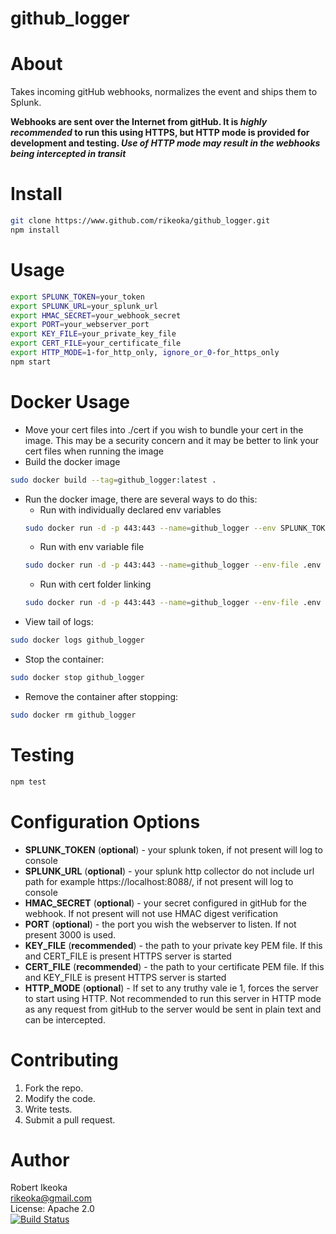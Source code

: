 # github_logger

About
=====
Takes incoming gitHub webhooks, normalizes the event and ships them to Splunk.  

**Webhooks are sent over the Internet from gitHub.  It is _highly recommended_ to run this using HTTPS, but HTTP mode is 
provided for development and testing.  _Use of HTTP mode may result in the webhooks being intercepted in transit_**

Install
=======

```Bash
git clone https://www.github.com/rikeoka/github_logger.git
npm install
```

Usage
=====

```Bash
export SPLUNK_TOKEN=your_token
export SPLUNK_URL=your_splunk_url
export HMAC_SECRET=your_webhook_secret
export PORT=your_webserver_port
export KEY_FILE=your_private_key_file
export CERT_FILE=your_certificate_file
export HTTP_MODE=1-for_http_only, ignore_or_0-for_https_only
npm start

```

Docker Usage
============

* Move your cert files into ./cert if you wish to bundle your cert in the image.  This may be a security concern
and it may be better to link your cert files when running the image
* Build the docker image
```Bash
sudo docker build --tag=github_logger:latest .
```
* Run the docker image, there are several ways to do this:
    * Run with individually declared env variables
    ```Bash
    sudo docker run -d -p 443:443 --name=github_logger --env SPLUNK_TOKEN=token --env SPLUNK_URL=url github_logger:latest 
    ```
    * Run with env variable file
    ```Bash 
    sudo docker run -d -p 443:443 --name=github_logger --env-file .env github_logger:latest 
    ```
    * Run with cert folder linking
    ```Bash 
    sudo docker run -d -p 443:443 --name=github_logger --env-file .env -v $HOME/certs:/cert github_logger:latest
    ```
* View tail of logs:
```Bash
sudo docker logs github_logger
```
* Stop the container:
```Bash
sudo docker stop github_logger
```
* Remove the container after stopping:
```Bash
sudo docker rm github_logger
```

Testing
=======

```Bash
npm test
```

Configuration Options
=====================

* **SPLUNK_TOKEN** (**optional**) - your splunk token, if not present will log to console
* **SPLUNK_URL** (**optional**) - your splunk http collector do not include url path for example https://localhost:8088/,
if not present will log to console
* **HMAC_SECRET** (**optional**) - your secret configured in gitHub for the webhook.  If not present
will not use HMAC digest verification
* **PORT** (**optional**) - the port you wish the webserver to listen.  If not present 3000 is used.
* **KEY_FILE** (**recommended**) - the path to your private key PEM file.  If this and CERT_FILE is present HTTPS server
is started
* **CERT_FILE** (**recommended**) - the path to your certificate PEM file.  If this and KEY_FILE is present HTTPS server
is started
* **HTTP_MODE** (**optional**) - If set to any truthy vale ie 1, forces the server to start using HTTP.  Not recommended
to run this server in HTTP mode as any request from gitHub to the server would be sent in plain text and can be 
intercepted.

Contributing
============

1. Fork the repo.
2. Modify the code.
3. Write tests.
4. Submit a pull request.


Author
======
Robert Ikeoka<br/>
rikeoka@gmail.com<br/>
License: Apache 2.0<br/>
[![Build Status](https://travis-ci.org/rikeoka/github_logger.png)](https://travis-ci.org/rikeoka/github_logger)
